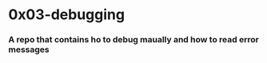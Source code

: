 #           0x03-debugging

### A repo that contains ho to debug maually and how to read error messages


